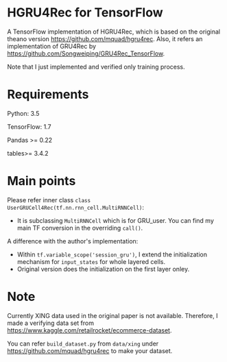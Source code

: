 # HGRU4Rec for TensorFlow

A TensorFlow implementation of HGRU4Rec, which is based on the original theano version https://github.com/mquad/hgru4rec.
Also, it refers an implementation of GRU4Rec by https://github.com/Songweiping/GRU4Rec_TensorFlow.

Note that I just implemented and verified only training process. 

# Requirements

Python: 3.5

TensorFlow: 1.7

Pandas >= 0.22

tables>= 3.4.2

# Main points
Please refer inner class `class UserGRUCell4Rec(tf.nn.rnn_cell.MultiRNNCell)`:

- It is subclassing `MultiRNNCell` which is for GRU_user. You can find my main TF conversion in the overriding `call()`.

A difference with the author's implementation:
- Within `tf.variable_scope('session_gru')`, I extend the initialization mechanism for `input_states` for whole layered cells.
- Original version does the initialization on the first layer onley.

# Note

Currently XING data used in the original paper is not available. Therefore, I made a verifying data set from https://www.kaggle.com/retailrocket/ecommerce-dataset.

You can refer `build_dataset.py` from `data/xing` under https://github.com/mquad/hgru4rec to make your dataset.
